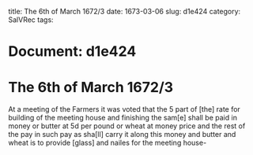 title: The 6th of March 1672/3
date: 1673-03-06
slug: d1e424
category: SalVRec
tags: 




# Document: d1e424


# The 6th of March 1672/3

At a meeting of the Farmers it was voted that the 5 part of [the] rate for building of the meeting house and finishing the sam[e] shall be paid in money or butter at 5d per pound or wheat at money price and the rest of the pay in such pay as sha[ll] carry it along this money and butter and wheat is to provide [glass] and nailes for the meeting house-
